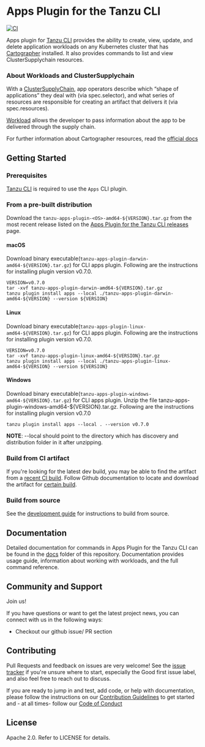 # Apps Plugin for the Tanzu CLI

[![CI](https://github.com/vmware-tanzu/apps-cli-plugin/actions/workflows/ci.yaml/badge.svg)](https://github.com/vmware-tanzu/apps-cli-plugin/actions/workflows/ci.yaml)

Apps plugin for [Tanzu CLI](https://github.com/vmware-tanzu/tanzu-framework/tree/main/cmd/cli#installation) provides the ability to create, view, update, and delete application workloads on any Kubernetes cluster that has [Cartographer](https://cartographer.sh/) installed. It also provides commands to list and view ClusterSupplychain resources.

### <a id='About'></a>About Workloads and ClusterSupplychain

With a [ClusterSupplyChain](https://cartographer.sh/docs/v0.4.0/reference/ClusterSupplyChain), app operators describe which “shape of applications” they deal with (via spec.selector), and what series of resources are responsible for creating an artifact that delivers it (via spec.resources).

[Workload](https://cartographer.sh/docs/v0.4.0/reference/workload/) allows the developer to pass information about the app to be delivered through the supply chain. 

For further information about Cartographer resources, read the [official docs](https://github.com/vmware-tanzu/cartographer)

## Getting Started
### Prerequisites
[Tanzu CLI](https://github.com/vmware-tanzu/tanzu-framework/tree/main/cmd/cli#installation) is required to use the `Apps` CLI plugin.

### From a pre-built distribution
Download the `tanzu-apps-plugin-<OS>-amd64-${VERSION}.tar.gz` from the most recent release listed on the [Apps Plugin for the Tanzu CLI releases](https://github.com/vmware-tanzu/apps-cli-plugin/releases) page.

#### macOS 
Download binary executable(`tanzu-apps-plugin-darwin-amd64-${VERSION}.tar.gz`) for CLI apps plugin. Following are the instructions for installing plugin version v0.7.0.

```
VERSION=v0.7.0
tar -xvf tanzu-apps-plugin-darwin-amd64-${VERSION}.tar.gz
tanzu plugin install apps --local ./tanzu-apps-plugin-darwin-amd64-${VERSION} --version ${VERSION}
```

#### Linux
Download binary executable(`tanzu-apps-plugin-linux-amd64-${VERSION}.tar.gz`) for CLI apps plugin. Following are the instructions for installing plugin version v0.7.0.

```
VERSION=v0.7.0
tar -xvf tanzu-apps-plugin-linux-amd64-${VERSION}.tar.gz
tanzu plugin install apps --local ./tanzu-apps-plugin-linux-amd64-${VERSION} --version ${VERSION}
```

#### Windows
Download binary executable(`tanzu-apps-plugin-windows-amd64-${VERSION}.tar.gz`) for CLI apps plugin. Unzip the file tanzu-apps-plugin-windows-amd64-${VERSION}.tar.gz. Following are the instructions for installing plugin version v0.7.0 

```
tanzu plugin install apps --local . --version v0.7.0
```

**NOTE**: --local should point to the directory which has discovery and distribution folder in it after unzipping.

### Build from CI artifact

If you're looking for the latest dev build, you may be able to find the artifact from a [recent CI build](https://github.com/vmware-tanzu/apps-cli-plugin/actions/workflows/ci.yaml?query=branch%3Amain+event%3Apush). Follow Github documentation to locate and download the artifact for [certain build](https://docs.github.com/en/actions/managing-workflow-runs/downloading-workflow-artifacts).

### Build from source

See the [development guide](./DEVELOPMENT.md) for instructions to build from source.

## Documentation

Detailed documentation for commands in Apps Plugin for the Tanzu CLI can be found in the [docs](./docs/command-reference/README.md) folder of this repository. Documentation provides usage guide, information about working with workloads, and the full command reference.

## Community and Support

Join us!

If you have questions or want to get the latest project news, you can connect with us in the following ways:
- Checkout our github issue/ PR section

## Contributing

Pull Requests and feedback on issues are very welcome! See the [issue tracker](https://github.com/vmware-tanzu/apps-cli-plugin/issues) if you're unsure where to start, especially the Good first issue label, and also feel free to reach out to discuss.

If you are ready to jump in and test, add code, or help with documentation, please follow the instructions on our [Contribution Guidelines](./CONTRIBUTING.md) to get started and - at all times- follow our [Code of Conduct](./CODE_OF_CONDUCT.md)

## License

Apache 2.0. Refer to LICENSE for details.